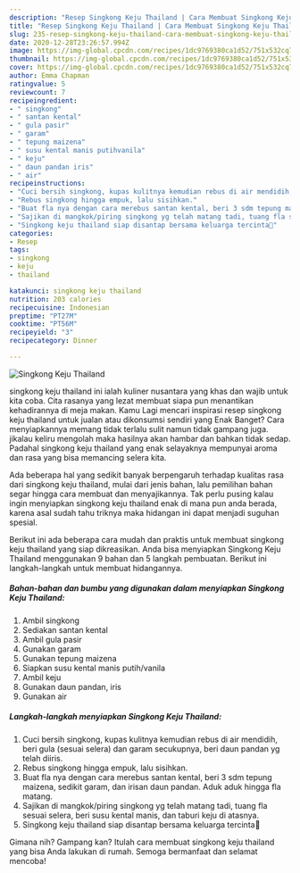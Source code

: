 ```yaml
---
description: "Resep Singkong Keju Thailand | Cara Membuat Singkong Keju Thailand Yang Enak Banget"
title: "Resep Singkong Keju Thailand | Cara Membuat Singkong Keju Thailand Yang Enak Banget"
slug: 235-resep-singkong-keju-thailand-cara-membuat-singkong-keju-thailand-yang-enak-banget
date: 2020-12-28T23:26:57.994Z
image: https://img-global.cpcdn.com/recipes/1dc9769380ca1d52/751x532cq70/singkong-keju-thailand-foto-resep-utama.jpg
thumbnail: https://img-global.cpcdn.com/recipes/1dc9769380ca1d52/751x532cq70/singkong-keju-thailand-foto-resep-utama.jpg
cover: https://img-global.cpcdn.com/recipes/1dc9769380ca1d52/751x532cq70/singkong-keju-thailand-foto-resep-utama.jpg
author: Emma Chapman
ratingvalue: 5
reviewcount: 7
recipeingredient:
- " singkong"
- " santan kental"
- " gula pasir"
- " garam"
- " tepung maizena"
- " susu kental manis putihvanila"
- " keju"
- " daun pandan iris"
- " air"
recipeinstructions:
- "Cuci bersih singkong, kupas kulitnya kemudian rebus di air mendidih, beri gula (sesuai selera) dan garam secukupnya, beri daun pandan yg telah diiris."
- "Rebus singkong hingga empuk, lalu sisihkan."
- "Buat fla nya dengan cara merebus santan kental, beri 3 sdm tepung maizena, sedikit garam, dan irisan daun pandan. Aduk aduk hingga fla matang."
- "Sajikan di mangkok/piring singkong yg telah matang tadi, tuang fla sesuai selera, beri susu kental manis, dan taburi keju di atasnya."
- "Singkong keju thailand siap disantap bersama keluarga tercinta🤗"
categories:
- Resep
tags:
- singkong
- keju
- thailand

katakunci: singkong keju thailand 
nutrition: 203 calories
recipecuisine: Indonesian
preptime: "PT27M"
cooktime: "PT56M"
recipeyield: "3"
recipecategory: Dinner

---
```



![Singkong Keju Thailand](https://img-global.cpcdn.com/recipes/1dc9769380ca1d52/751x532cq70/singkong-keju-thailand-foto-resep-utama.jpg)


singkong keju thailand ini ialah kuliner nusantara yang khas dan wajib untuk kita coba. Cita rasanya yang lezat membuat siapa pun menantikan kehadirannya di meja makan.
Kamu Lagi mencari inspirasi resep singkong keju thailand untuk jualan atau dikonsumsi sendiri yang Enak Banget? Cara menyiapkannya memang tidak terlalu sulit namun tidak gampang juga. jikalau keliru mengolah maka hasilnya akan hambar dan bahkan tidak sedap. Padahal singkong keju thailand yang enak selayaknya mempunyai aroma dan rasa yang bisa memancing selera kita.



Ada beberapa hal yang sedikit banyak berpengaruh terhadap kualitas rasa dari singkong keju thailand, mulai dari jenis bahan, lalu pemilihan bahan segar hingga cara membuat dan menyajikannya. Tak perlu pusing kalau ingin menyiapkan singkong keju thailand enak di mana pun anda berada, karena asal sudah tahu triknya maka hidangan ini dapat menjadi suguhan spesial.


Berikut ini ada beberapa cara mudah dan praktis untuk membuat singkong keju thailand yang siap dikreasikan. Anda bisa menyiapkan Singkong Keju Thailand menggunakan 9 bahan dan 5 langkah pembuatan. Berikut ini langkah-langkah untuk membuat hidangannya.

<!--inarticleads1-->

##### Bahan-bahan dan bumbu yang digunakan dalam menyiapkan Singkong Keju Thailand:

1. Ambil  singkong
1. Sediakan  santan kental
1. Ambil  gula pasir
1. Gunakan  garam
1. Gunakan  tepung maizena
1. Siapkan  susu kental manis putih/vanila
1. Ambil  keju
1. Gunakan  daun pandan, iris
1. Gunakan  air




<!--inarticleads2-->

##### Langkah-langkah menyiapkan Singkong Keju Thailand:

1. Cuci bersih singkong, kupas kulitnya kemudian rebus di air mendidih, beri gula (sesuai selera) dan garam secukupnya, beri daun pandan yg telah diiris.
1. Rebus singkong hingga empuk, lalu sisihkan.
1. Buat fla nya dengan cara merebus santan kental, beri 3 sdm tepung maizena, sedikit garam, dan irisan daun pandan. Aduk aduk hingga fla matang.
1. Sajikan di mangkok/piring singkong yg telah matang tadi, tuang fla sesuai selera, beri susu kental manis, dan taburi keju di atasnya.
1. Singkong keju thailand siap disantap bersama keluarga tercinta🤗




Gimana nih? Gampang kan? Itulah cara membuat singkong keju thailand yang bisa Anda lakukan di rumah. Semoga bermanfaat dan selamat mencoba!
